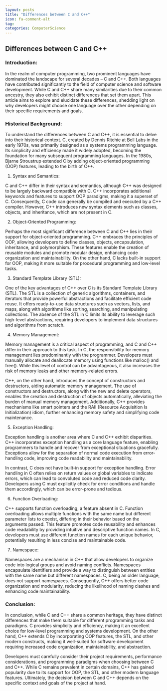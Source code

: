```yaml
---
layout: posts
title: "Differences between C and C++"
icon: fa-comment-alt
tag:      
categories: ComputerScience
---
```



## Differences between C and C++

### Introduction:

In the realm of computer programming, two prominent languages have dominated the landscape for several decades – C and C++. Both languages have contributed significantly to the field of computer science and software development. While C and C++ share many similarities due to their common ancestry, they also exhibit distinct differences that set them apart. This article aims to explore and elucidate these differences, shedding light on why developers might choose one language over the other depending on their specific requirements and goals.

### Historical Background:

To understand the differences between C and C++, it is essential to delve into their historical context. C, created by Dennis Ritchie at Bell Labs in the early 1970s, was primarily designed as a systems programming language. Its simplicity and efficiency made it widely adopted, becoming the foundation for many subsequent programming languages. In the 1980s, Bjarne Stroustrup extended C by adding object-oriented programming (OOP) features, leading to the birth of C++.

1. Syntax and Semantics:

C and C++ differ in their syntax and semantics, although C++ was designed to be largely backward compatible with C. C++ incorporates additional keywords and features to support OOP paradigms, making it a superset of C. Consequently, C code can generally be compiled and executed by a C++ compiler. However, C++ introduces new syntax elements such as classes, objects, and inheritance, which are not present in C.

2. Object-Oriented Programming:

Perhaps the most significant difference between C and C++ lies in their support for object-oriented programming. C++ embraces the principles of OOP, allowing developers to define classes, objects, encapsulation, inheritance, and polymorphism. These features enable the creation of reusable modules and promote modular design, enhancing code organization and maintainability. On the other hand, C lacks built-in support for OOP, making it more suitable for procedural programming and low-level tasks.

3. Standard Template Library (STL):

One of the key advantages of C++ over C is its Standard Template Library (STL). The STL is a collection of generic algorithms, containers, and iterators that provide powerful abstractions and facilitate efficient code reuse. It offers ready-to-use data structures such as vectors, lists, and maps, along with algorithms like sorting, searching, and manipulating collections. The absence of the STL in C limits its ability to leverage such high-level abstractions, requiring developers to implement data structures and algorithms from scratch.

4. Memory Management:

Memory management is a critical aspect of programming, and C and C++ differ in their approach to this task. In C, the responsibility for memory management lies predominantly with the programmer. Developers must manually allocate and deallocate memory using functions like malloc() and free(). While this level of control can be advantageous, it also increases the risk of memory leaks and other memory-related errors.

C++, on the other hand, introduces the concept of constructors and destructors, aiding automatic memory management. The use of constructors and destructors, along with the new and delete operators, enables the creation and destruction of objects automatically, alleviating the burden of manual memory management. Additionally, C++ provides mechanisms like smart pointers and the RAII (Resource Acquisition Is Initialization) idiom, further enhancing memory safety and simplifying code maintenance.

5. Exception Handling:

Exception handling is another area where C and C++ exhibit disparities. C++ incorporates exception handling as a core language feature, enabling programmers to handle and recover from exceptional situations gracefully. Exceptions allow for the separation of normal code execution from error-handling code, improving code readability and maintainability.

In contrast, C does not have built-in support for exception handling. Error handling in C often relies on return values or global variables to indicate errors, which can lead to convoluted code and reduced code clarity. Developers using C must explicitly check for error conditions and handle them accordingly, which can be error-prone and tedious.

6. Function Overloading:

C++ supports function overloading, a feature absent in C. Function overloading allows multiple functions with the same name but different parameter lists to coexist, differing in their behavior based on the arguments passed. This feature promotes code reusability and enhances code readability by providing intuitive and descriptive function names. In C, developers must use different function names for each unique behavior, potentially resulting in less concise and maintainable code.

7. Namespace:

Namespaces are a mechanism in C++ that allow developers to organize code into logical groups and avoid naming conflicts. Namespaces encapsulate identifiers and provide a way to distinguish between entities with the same name but different namespaces. C, being an older language, does not support namespaces. Consequently, C++ offers better code organization and modularity, reducing the likelihood of naming clashes and enhancing code maintainability.

### Conclusion:

In conclusion, while C and C++ share a common heritage, they have distinct differences that make them suitable for different programming tasks and paradigms. C provides simplicity and efficiency, making it an excellent choice for low-level programming and systems development. On the other hand, C++ extends C by incorporating OOP features, the STL, and other modern constructs, making it well-suited for software development requiring increased code organization, maintainability, and abstraction.

Developers must carefully consider their project requirements, performance considerations, and programming paradigms when choosing between C and C++. While C remains prevalent in certain domains, C++ has gained popularity due to its support for OOP, the STL, and other modern language features. Ultimately, the decision between C and C++ depends on the specific context and goals of the project at hand.